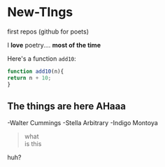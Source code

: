 # New-TIngs
first repos (github for poets)

I **love** poetry.... __most of the time__

Here's a function `add10`:

```js
function add10(n){
return n + 10;
}
```



## The things are here AHaaa

-Walter Cummings
-Stella Arbitrary
-Indigo Montoya


> what  
> is this  

huh?
